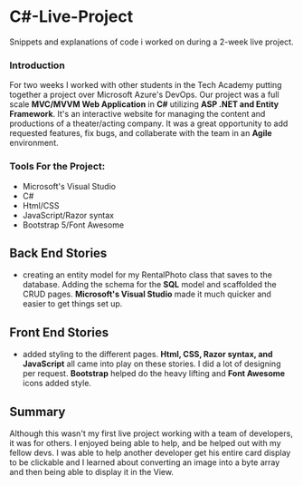 # C#-Live-Project
Snippets and explanations of code i worked on during a 2-week live project.

### Introduction
For two weeks I worked with other students in the Tech Academy putting together a project over Microsoft Azure's DevOps. Our project was a full scale
**MVC/MVVM Web Application** in **C#** utilizing **ASP .NET and Entity Framework**. It's an interactive website for managing the content and productions of a theater/acting 
company. It was a great opportunity to add requested features, fix bugs, and collaberate with the team in an **Agile** environment.

### Tools For the Project:
- Microsoft's Visual Studio
- C#
- Html/CSS
- JavaScript/Razor syntax
- Bootstrap 5/Font Awesome



## Back End Stories
- creating an entity model for my RentalPhoto class that saves to the database. Adding the schema for the **SQL** model and scaffolded the CRUD pages. 
**Microsoft's Visual Studio** made it much quicker and easier to get things set up.


## Front End Stories
- added styling to the different pages. **Html, CSS, Razor syntax, and JavaScript** all came into play on these stories. I did a lot of designing per request. **Bootstrap** helped do the heavy lifting and **Font Awesome** icons added style.


## Summary
Although this wasn't my first live project working with a team of developers, it was for others. I enjoyed being able to help, and be helped out with my fellow
devs. I was able to help another developer get his entire card display to be clickable and I learned about converting an image into a byte array and then being able to display it in the View.
